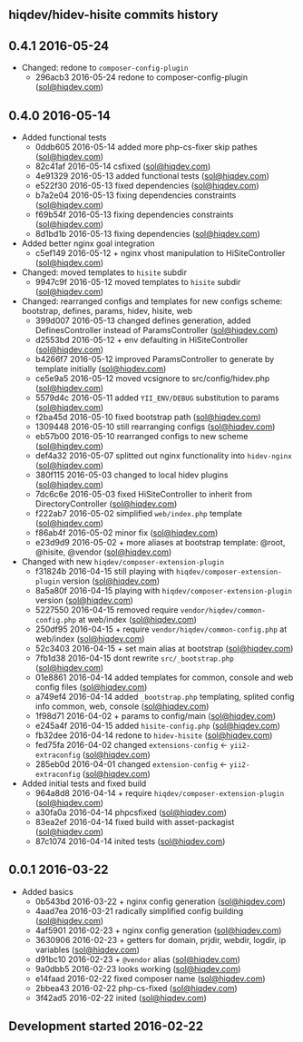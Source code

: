 hiqdev/hidev-hisite commits history
-----------------------------------

## 0.4.1 2016-05-24

- Changed: redone to `composer-config-plugin`
    - 296acb3 2016-05-24 redone to composer-config-plugin (sol@hiqdev.com)

## 0.4.0 2016-05-14

- Added functional tests
    - 0ddb605 2016-05-14 added more php-cs-fixer skip pathes (sol@hiqdev.com)
    - 82c41af 2016-05-14 csfixed (sol@hiqdev.com)
    - 4e91329 2016-05-13 added functional tests (sol@hiqdev.com)
    - e522f30 2016-05-13 fixed dependencies (sol@hiqdev.com)
    - b7a2e04 2016-05-13 fixing dependencies constraints (sol@hiqdev.com)
    - f69b54f 2016-05-13 fixing dependencies constraints (sol@hiqdev.com)
    - 8d1bd1b 2016-05-13 fixing dependencies (sol@hiqdev.com)
- Added better nginx goal integration
    - c5ef149 2016-05-12 + nginx vhost manipulation to HiSiteController (sol@hiqdev.com)
- Changed: moved templates to `hisite` subdir
    - 9947c9f 2016-05-12 moved templates to `hisite` subdir (sol@hiqdev.com)
- Changed: rearranged configs and templates for new configs scheme: bootstrap, defines, params, hidev, hisite, web
    - 399d007 2016-05-13 changed defines generation, added DefinesController instead of ParamsController (sol@hiqdev.com)
    - d2553bd 2016-05-12 + env defaulting in HiSiteController (sol@hiqdev.com)
    - b4266f7 2016-05-12 improved ParamsController to generate by template initially (sol@hiqdev.com)
    - ce5e9a5 2016-05-12 moved vcsignore to src/config/hidev.php (sol@hiqdev.com)
    - 5579d4c 2016-05-11 added `YII_ENV/DEBUG` substitution to params (sol@hiqdev.com)
    - f2ba45d 2016-05-10 fixed bootstrap path (sol@hiqdev.com)
    - 1309448 2016-05-10 still rearranging configs (sol@hiqdev.com)
    - eb57b00 2016-05-10 rearranged configs to new scheme (sol@hiqdev.com)
    - def4a32 2016-05-07 splitted out nginx functionality into `hidev-nginx` (sol@hiqdev.com)
    - 380f115 2016-05-03 changed to local hidev plugins (sol@hiqdev.com)
    - 7dc6c6e 2016-05-03 fixed HiSiteController to inherit from DirectoryController (sol@hiqdev.com)
    - f222ab7 2016-05-02 simplified `web/index.php` template (sol@hiqdev.com)
    - f86ab4f 2016-05-02 minor fix (sol@hiqdev.com)
    - e23d9d9 2016-05-02 + more aliases at bootstrap template: @root, @hisite, @vendor (sol@hiqdev.com)
- Changed with new `hiqdev/composer-extension-plugin`
    - f31824b 2016-04-15 still playing with `hiqdev/composer-extension-plugin` version (sol@hiqdev.com)
    - 8a5a80f 2016-04-15 playing with `hiqdev/composer-extension-plugin` version (sol@hiqdev.com)
    - 5227550 2016-04-15 removed require `vendor/hiqdev/common-config.php` at web/index (sol@hiqdev.com)
    - 250df95 2016-04-15 + require `vendor/hiqdev/common-config.php` at web/index (sol@hiqdev.com)
    - 52c3403 2016-04-15 + set main alias at bootstrap (sol@hiqdev.com)
    - 7fb1d38 2016-04-15 dont rewrite `src/_bootstrap.php` (sol@hiqdev.com)
    - 01e8861 2016-04-14 added templates for common, console and web config files (sol@hiqdev.com)
    - a749ef4 2016-04-14 added `_bootstrap.php` templating, splited config info common, web, console (sol@hiqdev.com)
    - 1f98d71 2016-04-02 + params to config/main (sol@hiqdev.com)
    - e245a4f 2016-04-15 added `hisite-config.php` (sol@hiqdev.com)
    - fb32dee 2016-04-14 redone to `hidev-hisite` (sol@hiqdev.com)
    - fed75fa 2016-04-02 changed `extensions-config` <- `yii2-extraconfig` (sol@hiqdev.com)
    - 285eb0d 2016-04-01 changed `extension-config` <- `yii2-extraconfig` (sol@hiqdev.com)
- Added initial tests and fixed build
    - 964a8d8 2016-04-14 + require `hiqdev/composer-extension-plugin` (sol@hiqdev.com)
    - a30fa0a 2016-04-14 phpcsfixed (sol@hiqdev.com)
    - 83ea2ef 2016-04-14 fixed build with asset-packagist (sol@hiqdev.com)
    - 87c1074 2016-04-14 inited tests (sol@hiqdev.com)

## 0.0.1 2016-03-22

- Added basics
    - 0b543bd 2016-03-22 + nginx config generation (sol@hiqdev.com)
    - 4aad7ea 2016-03-21 radically simplified config building (sol@hiqdev.com)
    - 4af5901 2016-02-23 + nginx config generation (sol@hiqdev.com)
    - 3630906 2016-02-23 + getters for domain, prjdir, webdir, logdir, ip variables (sol@hiqdev.com)
    - d91bc10 2016-02-23 + `@vendor` alias (sol@hiqdev.com)
    - 9a0dbb5 2016-02-23 looks working (sol@hiqdev.com)
    - e14faad 2016-02-22 fixed composer name (sol@hiqdev.com)
    - 2bbea43 2016-02-22 php-cs-fixed (sol@hiqdev.com)
    - 3f42ad5 2016-02-22 inited (sol@hiqdev.com)

## Development started 2016-02-22

